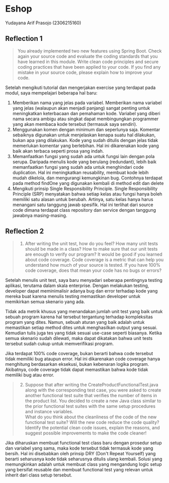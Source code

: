 # Eshop
Yudayana Arif Prasojo (2306215160)

## Reflection 1
> You already implemented two new features using Spring Boot. Check again your source code and evaluate the coding standards that you have learned in this module. Write clean code principles and secure coding practices that have been applied to your code.  If you find any mistake in your source code, please explain how to improve your code.

Setelah mengikuti tutorial dan mengerjakan exercise yang terdapat pada modul, saya mempelajari beberapa hal baru:
1. Memberikan nama yang jelas pada variabel. Memberikan nama variabel yang jelas (walaupun akan menjadi panjang) sangat penting untuk meningkatkan keterbacaan dan pemahaman kode. Variabel yang diberi nama secara ambigu atau singkat dapat membingungkan programmer yang akan membaca kode tersebut (termasuk saya sendiri). 
2. Menggunakan komen dengan minimum dan seperlunya saja. Komentar sebaiknya digunakan untuk menjelaskan kenapa suatu hal dilakukan, bukan apa yang dilakukan. Kode yang sudah ditulis dengan jelas tidak memerlukan komentar yang berlebihan. Hal ini dikarenakan kode yang baik akan terbaca seperti prosa yang indah.
3. Memanfaatkan fungsi yang sudah ada untuk fungsi lain dengan pola serupa. Daripada menulis kode yang berulang (redundant), lebih baik memanfaatkan fungsi yang sudah ada untuk menghindari code duplication. Hal ini meningkatkan reusability, membuat kode lebih mudah dikelola, dan mengurangi kemungkinan bug. Contohnya terdapat pada method findOne yang digunakan kembali di method edit dan delete
4. Mengikuti prinsip Single Responsibility Principle. Single Responsibility Principle (SRP) menyatakan bahwa setiap kelas atau fungsi hanya boleh memiliki satu alasan untuk berubah. Artinya, satu kelas hanya harus menangani satu tanggung jawab spesifik. Hal ini terlihat dari source code dimana terdapat class repository dan service dengan tanggung jawabnya masing-masing.

## Reflection 2
> 1. After writing the unit test, how do you feel? How many unit tests should be made in a class? How to make sure that our unit tests are enough to verify our program? It would be good if you learned about code coverage. Code coverage is a metric that can help you understand how much of your source is tested. If you have 100% code coverage, does that mean your code has no bugs or errors? 

Setelah menulis unit test, saya baru menyadari seberapa pentingnya testing aplikasi, terutama dalam skala enterprise. Dengan melakukan testing, developer dapat meminimalisir adanya bug dan error terhadap kode yang mereka buat karena menulis testing memastikan developer untuk memikirkan semua skenario yang ada. 

Tidak ada metrik khusus yang menandakan jumlah unit test yang baik untuk sebuah program karena hal tersebut tergantung terhadap kompleksitas program yang dites. Namun, sebuah aturan yang baik adalah untuk memastikan setiap method dites untuk menghasilkan output yang sesuai. Kemudian tulis juga tes yang tidak sesuai use-case seperti biasanya. Ketika semua skenario sudah dilewati, maka dapat dikatakan bahwa unit tests tersebut sudah cukup untuk memverifikasi program.

Jika terdapat 100% code coverage, bukan berarti bahwa code tersebut tidak memiliki bug ataupun error. Hal ini dikarenakan code coverage hanya menghitung berdasarkan eksekusi, bukan kebenaran logika program. Akibatnya, code coverage tidak dapat memastikan bahwa kode tidak memiliki bug atau error.

> 2. Suppose that after writing the CreateProductFunctionalTest.java along with the corresponding test case, you were asked to create another functional test suite that verifies the number of items in the product list. You decided to create a new Java class similar to the prior functional test suites with the same setup procedures and instance variables.  
> What do you think about the cleanliness of the code of the new functional test suite? Will the new code reduce the code quality? Identify the potential clean code issues, explain the reasons, and suggest possible improvements to make the code cleaner! 

Jika diharuskan membuat functional test class baru dengan prosedur setup dan variabel yang sama, maka kode tersebut tidak termasuk kode yang bersih. Hal ini disebabkan oleh prinsip DRY (Don't Repeat Yourself) yang berarti seharusnya kode tidak seharusnya ditulis ulang kembali. Solusi yang memungkinkan adalah untuk membuat class yang mengandung logic setup yang bersifat reusable dan membuat functional test yang relevan untuk inherit dari class setup tersebut.



